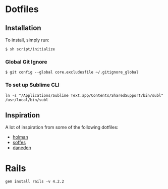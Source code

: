 # Dotfiles



## Installation

To install, simply run:

```
$ sh script/initialize
```


### Global Git Ignore

`$ git config --global core.excludesfile ~/.gitignore_global`


### To set up Sublime CLI

`ln -s "/Applications/Sublime Text.app/Contents/SharedSupport/bin/subl" /usr/local/bin/subl`


## Inspiration

A lot of inspiration from some of the following dotfiles:

- [holman](https://github.com/holman/dotfiles)
- [soffes](https://github.com/soffes/dotfiles)
- [daneden](https://github.com/daneden/dotfiles)


# Rails

```
gem install rails -v 4.2.2
```
